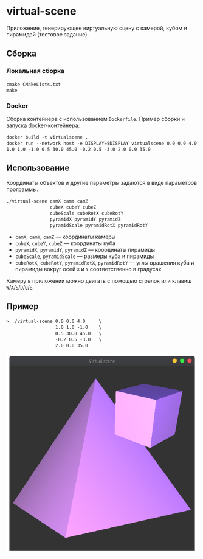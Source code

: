 # virtual-scene

Приложение, генерирующее виртуальную сцену с камерой, кубом и пирамидой (тестовое задание).

## Сборка

### Локальная сборка

```
cmake CMakeLists.txt
make
```

### Docker

Сборка контейнера с использованием `Dockerfile`. Пример сборки и запуска docker-контейнера:

```
docker build -t virtualscene .
docker run --network host -e DISPLAY=$DISPLAY virtualscene 0.0 0.0 4.0 1.0 1.0 -1.0 0.5 30.0 45.0 -0.2 0.5 -3.0 2.0 0.0 35.0
```

## Использование

Координаты объектов и другие параметры задаются в виде параметров программы.

```
./virtual-scene camX camY camZ
                cubeX cubeY cubeZ 
                cubeScale cubeRotX cubeRotY
                pyramidX pyramidY pyramidZ 
                pyramidScale pyramidRotX pyramidRotY
```

- `camX`, `camY`, `camZ` — координаты камеры
- `cubeX`, `cubeY`, `cubeZ` — координаты куба
- `pyramidX`, `pyramidY`, `pyramidZ` — координаты пирамиды
- `cubeScale`, `pyramidScale` — размеры куба и пирамиды
- `cubeRotX`, `cubeRotY`, `pyramidRotX`, `pyramidRotY` — углы вращения куба и пирамиды вокруг осей `X` и `Y` соответственно в градусах

Камеру в приложении можно двигать с помощью стрелок или клавиш `W`/`A`/`S`/`D`/`Q`/`E`.

## Пример

```
> ./virtual-scene 0.0 0.0 4.0     \                          
                  1.0 1.0 -1.0    \
                  0.5 30.0 45.0   \
                  -0.2 0.5 -3.0   \
                  2.0 0.0 35.0
```
![Example image](example/example.png)
